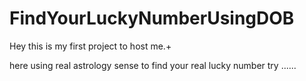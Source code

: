 # FindYourLuckyNumberUsingDOB
Hey this is my first project to host me.+

here using real astrology sense to find your real lucky number try ......
